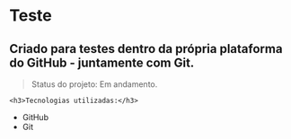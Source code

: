 # Teste <!--Também pode ser utlizada a tag h1 para deifinir o texto, ao invés da # (cerquilha, em pt-br/hashtag, em EN)-->

<h2>Criado para testes dentro da própria plataforma do GitHub - juntamente com Git.</h2>

> Status do projeto: Em andamento.

```
<h3>Tecnologias utilizadas:</h3> 
```
<!-- O uso da aspas triplas, normalmente, é para textos copiaveis. Tais como: trechos de códigos etc. -->
- GitHub
- Git
  
